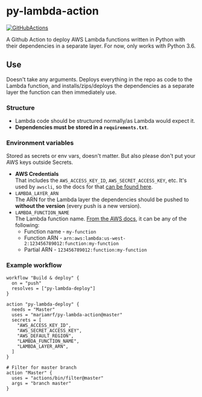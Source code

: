 # py-lambda-action

[![GitHubActions](https://img.shields.io/badge/listed%20on-GitHubActions-blue.svg)](https://github-actions.netlify.com/py-lambda)

A Github Action to deploy AWS Lambda functions written in Python with their dependencies in a separate layer. For now, only works with Python 3.6.

## Use
Doesn't take any arguments. Deploys everything in the repo as code to the Lambda function, and installs/zips/deploys the dependencies as a separate layer the function can then immediately use.
### Structure
- Lambda code should be structured normally/as Lambda would expect it.
- **Dependencies must be stored in a `requirements.txt`**.
### Environment variables
Stored as secrets or env vars, doesn't matter. But also please don't put your AWS keys outside Secrets.
- **AWS Credentials**  
    That includes the `AWS_ACCESS_KEY_ID`, `AWS_SECRET_ACCESS_KEY`, etc. It's used by `awscli`, so the docs for that [can be found here](https://docs.aws.amazon.com/cli/latest/userguide/cli-configure-envvars.html).
- `LAMBDA_LAYER_ARN`  
    The ARN for the Lambda layer the dependencies should be pushed to **without the version** (every push is a new version).
- `LAMBDA_FUNCTION_NAME`  
    The Lambda function name. [From the AWS docs](https://docs.aws.amazon.com/cli/latest/reference/lambda/update-function-code.html), it can be any of the following:
    - Function name - `my-function`  
    - Function ARN - `arn:aws:lambda:us-west-2:123456789012:function:my-function`  
    - Partial ARN - `123456789012:function:my-function`


### Example workflow
```hcl
workflow "Build & deploy" {
  on = "push"
  resolves = ["py-lambda-deploy"]
}

action "py-lambda-deploy" {
  needs = "Master"
  uses = "mariamrf/py-lambda-action@master"
  secrets = [
    "AWS_ACCESS_KEY_ID",
    "AWS_SECRET_ACCESS_KEY",
    "AWS_DEFAULT_REGION",
    "LAMBDA_FUNCTION_NAME",
    "LAMBDA_LAYER_ARN",
  ]
}

# Filter for master branch
action "Master" {
  uses = "actions/bin/filter@master"
  args = "branch master"
}

```
